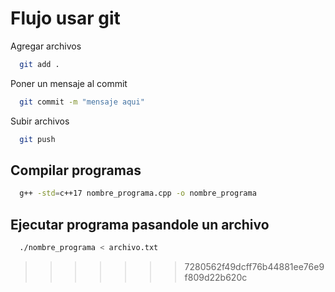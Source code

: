 
# Flujo usar git

Agregar archivos
```bash
  git add .
```

Poner un mensaje al commit
```bash
  git commit -m "mensaje aqui"  
```

Subir archivos
```bash
  git push
```

## Compilar programas
```bash
  g++ -std=c++17 nombre_programa.cpp -o nombre_programa
```

## Ejecutar programa pasandole un archivo
```bash
  ./nombre_programa < archivo.txt
```



>>>>>>> 7280562f49dcff76b44881ee76e9f809d22b620c
